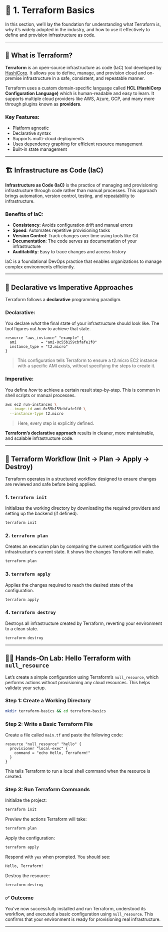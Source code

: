 # 🧱 1. Terraform Basics

In this section, we’ll lay the foundation for understanding what Terraform is, why it’s widely adopted in the industry, and how to use it effectively to define and provision infrastructure as code.

---

## 📖 What is Terraform?

**Terraform** is an open-source infrastructure as code (IaC) tool developed by [HashiCorp](https://www.hashicorp.com/). It allows you to define, manage, and provision cloud and on-premise infrastructure in a safe, consistent, and repeatable manner.

Terraform uses a custom domain-specific language called **HCL (HashiCorp Configuration Language)** which is human-readable and easy to learn. It supports multiple cloud providers like AWS, Azure, GCP, and many more through plugins known as **providers**.

### Key Features:

- Platform agnostic
- Declarative syntax
- Supports multi-cloud deployments
- Uses dependency graphing for efficient resource management
- Built-in state management

---

## 🏗️ Infrastructure as Code (IaC)

**Infrastructure as Code (IaC)** is the practice of managing and provisioning infrastructure through code rather than manual processes. This approach brings automation, version control, testing, and repeatability to infrastructure.

### Benefits of IaC:

- **Consistency**: Avoids configuration drift and manual errors
- **Speed**: Automates repetitive provisioning tasks
- **Version Control**: Track changes over time using tools like Git
- **Documentation**: The code serves as documentation of your infrastructure
- **Auditability**: Easy to trace changes and access history

IaC is a foundational DevOps practice that enables organizations to manage complex environments efficiently.

---

## 🔁 Declarative vs Imperative Approaches

Terraform follows a **declarative** programming paradigm.

### Declarative:

You declare _what_ the final state of your infrastructure should look like. The tool figures out _how_ to achieve that state.

```hcl
resource "aws_instance" "example" {
  ami           = "ami-0c55b159cbfafe1f0"
  instance_type = "t2.micro"
}
```

> This configuration tells Terraform to ensure a t2.micro EC2 instance with a specific AMI exists, without specifying the steps to create it.

### Imperative:

You define _how_ to achieve a certain result step-by-step. This is common in shell scripts or manual processes.

```bash
aws ec2 run-instances \
  --image-id ami-0c55b159cbfafe1f0 \
  --instance-type t2.micro
```

> Here, every step is explicitly defined.

**Terraform’s declarative approach** results in cleaner, more maintainable, and scalable infrastructure code.

---

## 🔄 Terraform Workflow (Init → Plan → Apply → Destroy)

Terraform operates in a structured workflow designed to ensure changes are reviewed and safe before being applied.

### 1. `terraform init`

Initializes the working directory by downloading the required providers and setting up the backend (if defined).

```sh
terraform init
```

### 2. `terraform plan`

Creates an execution plan by comparing the current configuration with the infrastructure's current state. It shows the changes Terraform will make.

```sh
terraform plan
```

### 3. `terraform apply`

Applies the changes required to reach the desired state of the configuration.

```sh
terraform apply
```

### 4. `terraform destroy`

Destroys all infrastructure created by Terraform, reverting your environment to a clean state.

```sh
terraform destroy
```

---

## 👨‍💻 Hands-On Lab: Hello Terraform with `null_resource`

Let’s create a simple configuration using Terraform’s `null_resource`, which performs actions without provisioning any cloud resources. This helps validate your setup.

### Step 1: Create a Working Directory

```bash
mkdir terraform-basics && cd terraform-basics
```

### Step 2: Write a Basic Terraform File

Create a file called `main.tf` and paste the following code:

```hcl
resource "null_resource" "hello" {
  provisioner "local-exec" {
    command = "echo Hello, Terraform!"
  }
}
```

This tells Terraform to run a local shell command when the resource is created.

### Step 3: Run Terraform Commands

Initialize the project:

```bash
terraform init
```

Preview the actions Terraform will take:

```bash
terraform plan
```

Apply the configuration:

```bash
terraform apply
```

Respond with `yes` when prompted. You should see:

```bash
Hello, Terraform!
```

Destroy the resource:

```bash
terraform destroy
```

### ✅ Outcome

You’ve now successfully installed and run Terraform, understood its workflow, and executed a basic configuration using `null_resource`. This confirms that your environment is ready for provisioning real infrastructure.

---
